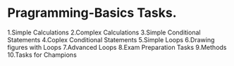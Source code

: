 # Pragramming-Basics Tasks.
1.Simple Calculations
2.Complex Calculations
3.Simple Conditional Statements
4.Coplex Conditional Statements
5.Simple Loops
6.Drawing figures with Loops
7.Advanced Loops
8.Exam Preparation Tasks
9.Methods
10.Tasks for Champions 